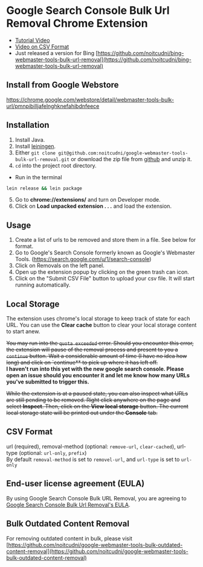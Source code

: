 # Google Search Console Bulk Url Removal Chrome Extension
- [Tutorial Video](https://www.youtube.com/watch?v=N7xD_RHjykw)
- [Video on CSV Format](https://www.youtube.com/watch?v=F-21eHSxnb8&t=34s)
- Just released a version for Bing [https://github.com/noitcudni/bing-webmaster-tools-bulk-url-removal](https://github.com/noitcudni/bing-webmaster-tools-bulk-url-removal)

## Install from Google Webstore
https://chrome.google.com/webstore/detail/webmaster-tools-bulk-url/pmnpibilljafelnghknefahibdnfeece

## Installation
1. Install Java.
2. Install [leiningen](http://leiningen.org).
3. Either `git clone git@github.com:noitcudni/google-webmaster-tools-bulk-url-removal.git` or download the zip file from [github](https://github.com/noitcudni/google-webmaster-tools-bulk-url-removal/archive/master.zip) and unzip it.
4. `cd` into the project root directory.
  * Run in the terminal
  ```bash
  lein release && lein package
  ```
5. Go to **chrome://extensions/** and turn on Developer mode.
6. Click on **Load unpacked extension . . .** and load the extension.

## Usage
1. Create a list of urls to be removed and store them in a file. See below for format.
2. Go to Google's Search Console formerly known as Google's Webmaster Tools. (https://search.google.com/u/1/search-console)
4. Click on Removals on the left panel.
5. Open up the extension popup by clicking on the green trash can icon.
6. Click on the "Submit CSV File" button to upload your csv file. It will start running automatically.

## Local Storage
The extension uses chrome's local storage to keep track of state for each URL. You can use the **Clear cache** button to clear your local storage content to start anew.

~~You may run into the `quota exceeded` error. Should you encounter this error, the extension will pause of the removal process and present to you a `continue` button. Wait a considerable amount of time (I have no idea how long) and click on `continue** to pick up where it has left off.~~ <br />
**I haven't run into this yet with the new google search console. Please open an issue should you encounter it and let me know how many URLs you've submitted to trigger this.**

~~While the extension is at a paused state, you can also inspect what URLs are still pending to be removed. Right click anywhere on the page and select **Inspect**. Then, click on the **View local storage** button. The current local storage state will be printed out under the **Console** tab.~~

## CSV Format
url (required), removal-method (optional: `remove-url`, `clear-cached`), url-type (optional: `url-only`, `prefix`) <br />
By default `removal-method` is set to `removel-url`, and `url-type` is set to `url-only`

## End-user license agreement (EULA)
By using Google Search Console Bulk URL Removal, you are agreeing to [Google Search Console Bulk Url Removal's EULA](https://github.com/noitcudni/google-search-console-bulk-url-removal/blob/master/EULA.md).

## Bulk Outdated Content Removal
For removing outdated content in bulk, please visit [https://github.com/noitcudni/google-webmaster-tools-bulk-outdated-content-removal](https://github.com/noitcudni/google-webmaster-tools-bulk-outdated-content-removal)
